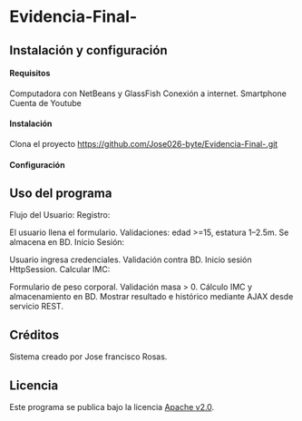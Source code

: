 # Evidencia-Final-
## Instalación y configuración
#### Requisitos
Computadora con NetBeans y GlassFish 
Conexión a internet. 
Smartphone  
Cuenta de Youtube
#### Instalación
Clona el proyecto
https://github.com/Jose026-byte/Evidencia-Final-.git
    

#### Configuración



## Uso del programa
Flujo del Usuario:
Registro:

El usuario llena el formulario.
Validaciones: edad >=15, estatura 1–2.5m.
Se almacena en BD.
Inicio Sesión:

Usuario ingresa credenciales.
Validación contra BD.
Inicio sesión HttpSession.
Calcular IMC:

Formulario de peso corporal.
Validación masa > 0.
Cálculo IMC y almacenamiento en BD.
Mostrar resultado e histórico mediante AJAX desde servicio REST.


## Créditos
Sistema creado por Jose francisco Rosas.
## Licencia
Este programa se publica bajo la licencia [Apache v2.0](https://www.apache.org/licenses/LICENSE-2.0).
